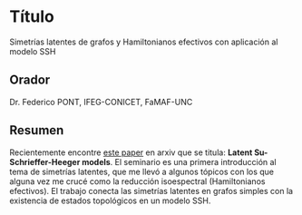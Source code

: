 # Título

Simetrías latentes de grafos y Hamiltonianos efectivos con aplicación al modelo SSH

## Orador

Dr. Federico PONT, IFEG-CONICET, FaMAF-UNC

## Resumen 

Recientemente encontre [este paper](https://arxiv.org/abs/2310.07619) en arxiv que se titula: **Latent Su-Schrieffer-Heeger models**. El seminario es una primera introducción al tema  de simetrías latentes, que me llevó a algunos tópicos con los que alguna vez me crucé como la reducción isoespectral (Hamiltonianos efectivos). El trabajo conecta las simetrías latentes en grafos simples con la existencia de estados topológicos en un modelo SSH.